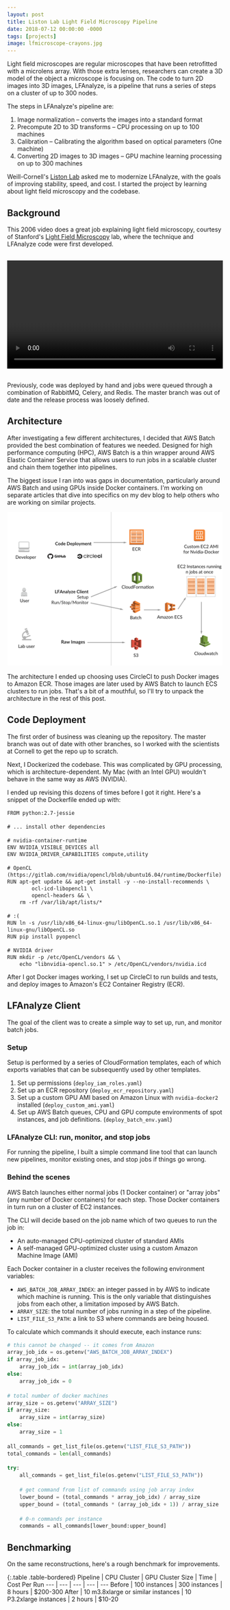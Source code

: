 ```yaml
---
layout: post
title: Liston Lab Light Field Microscopy Pipeline
date: 2018-07-12 00:00:00 -0000
tags: [projects]
image: lfmicroscope-crayons.jpg
---
```


Light field microscopes are regular microscopes that have been retrofitted with a microlens array. With those extra lenses,
researchers can create a 3D model of the object a microscope is focusing on. The code to turn 2D images into 3D images, 
LFAnalyze, is a pipeline that runs a series of steps on a cluster of up to 300 nodes.

The steps in LFAnalyze's pipeline are:
1. Image normalization – converts the images into a standard format 
2. Precompute 2D to 3D transforms – CPU processing on up to 100 machines
3. Calibration – Calibrating the algorithm based on optical parameters (One machine)
4. Converting 2D images to 3D images – GPU machine learning processing on up to 300 machines

Weill-Cornell's [Liston Lab][liston-lab] asked me to modernize LFAnalyze, with the goals of improving stability, speed, 
and cost. I started the project by learning about light field microscopy and the codebase.

## Background

This 2006 video does a great job explaining light field microscopy, courtesy of Stanford's 
[Light Field Microscopy][stanford-paper] lab, where the technique and LFAnalyze code were first developed.

<video controls style="width: 100%; max-width: 640px; display: block; margin: 30px auto;">
  <source src="/assets/video/lfmicroscope-intro.mp4" type="video/mp4">
</video>


Previously, code was deployed by hand and jobs were queued through a combination of RabbitMQ, Celery, and 
Redis. The master branch was out of date and the release process was loosely defined.

## Architecture

After investigating a few different architectures, I decided that AWS Batch provided the best combination of features we needed. Designed 
for high performance computing (HPC), AWS Batch is a thin wrapper around AWS Elastic Container Service that allows
users to run jobs in a scalable cluster and chain them together into pipelines.

The biggest issue I ran into was gaps in documentation, particularly around AWS Batch and using GPUs inside Docker containers. 
I'm working on separate articles that dive into specifics on my dev blog to help others who are working on similar 
projects.

![liston-aws-architecture]

The architecture I ended up choosing uses CircleCI to push Docker images to Amazon ECR. Those images are later used by 
AWS Batch to launch ECS clusters to run jobs. That's a bit of a mouthful, so I'll try to unpack the architecture in 
the rest of this post.

## Code Deployment
 
The first order of business was cleaning up the repository. The master branch was out of date with other branches,
so I worked with the scientists at Cornell to get the repo up to scratch.

Next, I Dockerized the codebase. This was complicated by GPU processing, which is architecture-dependent. 
My Mac (with an Intel GPU) wouldn't behave in the same way as AWS (NVIDIA). 

I ended up revising this dozens of times before I got it right. Here's a snippet of the Dockerfile ended up with:
```docker
FROM python:2.7-jessie

# ... install other dependencies

# nvidia-container-runtime
ENV NVIDIA_VISIBLE_DEVICES all
ENV NVIDIA_DRIVER_CAPABILITIES compute,utility

# OpenCL (https://gitlab.com/nvidia/opencl/blob/ubuntu16.04/runtime/Dockerfile)
RUN apt-get update && apt-get install -y --no-install-recommends \
        ocl-icd-libopencl1 \
        opencl-headers && \
    rm -rf /var/lib/apt/lists/*

# :(
RUN ln -s /usr/lib/x86_64-linux-gnu/libOpenCL.so.1 /usr/lib/x86_64-linux-gnu/libOpenCL.so
RUN pip install pyopencl

# NVIDIA driver
RUN mkdir -p /etc/OpenCL/vendors && \
    echo "libnvidia-opencl.so.1" > /etc/OpenCL/vendors/nvidia.icd
```

After I got Docker images working, I set up CircleCI to run builds and tests, and deploy images to Amazon's EC2 Container Registry (ECR).

## LFAnalyze Client

The goal of the client was to create a simple way to set up, run, and monitor batch jobs.

### Setup

Setup is performed by a series of CloudFormation templates, each of which exports variables that can be subsequently
used by other templates.
1. Set up permissions (`deploy_iam_roles.yaml`)
2. Set up an ECR repository (`deploy_ecr_repository.yaml`)
3. Set up a custom GPU AMI based on Amazon Linux with `nvidia-docker2` installed (`deploy_custom_ami.yaml`)
4. Set up AWS Batch queues, CPU and GPU compute environments of spot instances, and job definitions. (`deploy_batch_env.yaml`)

### LFAnalyze CLI: run, monitor, and stop jobs

For running the pipeline, I built a simple command line tool that can launch new pipelines, monitor existing ones, and 
stop jobs if things go wrong.

### Behind the scenes

AWS Batch launches either normal jobs (1 Docker container) or "array jobs" (any number of Docker containers) for each step. Those 
Docker containers in turn run on a cluster of EC2 instances. 

The CLI will decide based on the job name which of two queues to run the job in:
- An auto-managed CPU-optimized cluster of standard AMIs
- A self-managed GPU-optimized cluster using a custom Amazon Machine Image (AMI) 

Each Docker container in a cluster receives the following environment variables:
- `AWS_BATCH_JOB_ARRAY_INDEX`: an integer passed in by AWS to indicate which machine is running. This is the only 
variable that distinguishes jobs from each other, a limitation imposed by AWS Batch.
- `ARRAY_SIZE`: the total number of jobs running in a step of the pipeline.
- `LIST_FILE_S3_PATH`: a link to S3 where commands are being housed. 

To calculate which commands it should execute, each instance runs:

```python
# this cannot be changed -- it comes from Amazon
array_job_idx = os.getenv("AWS_BATCH_JOB_ARRAY_INDEX")
if array_job_idx:
    array_job_idx = int(array_job_idx)
else:
    array_job_idx = 0

# total number of docker machines
array_size = os.getenv("ARRAY_SIZE")
if array_size:
    array_size = int(array_size)
else:
    array_size = 1

all_commands = get_list_file(os.getenv("LIST_FILE_S3_PATH"))
total_commands = len(all_commands)

try:
    all_commands = get_list_file(os.getenv("LIST_FILE_S3_PATH"))

    # get command from list of commands using job array index
    lower_bound = (total_commands * array_job_idx) / array_size
    upper_bound = (total_commands * (array_job_idx + 1)) / array_size

    # 0-n commands per instance
    commands = all_commands[lower_bound:upper_bound]
```

## Benchmarking

On the same reconstructions, here's a rough benchmark for improvements. 

{:.table .table-bordered}
Pipeline | CPU Cluster | GPU Cluster Size | Time | Cost Per Run
--- | --- | --- | ---  | ---
Before | 100 instances | 300 instances | 8 hours | $200-300
After | 10 m3.8xlarge or similar instances | 10 P3.2xlarge instances | 2 hours | $10-20



[stanford-paper]: https://graphics.stanford.edu/papers/lfmicroscope/
[liston-lab]: https://www.listonlab.net/
[liston-aws-architecture]: /assets/img/liston-aws-architecture.png "AWS Architecture"